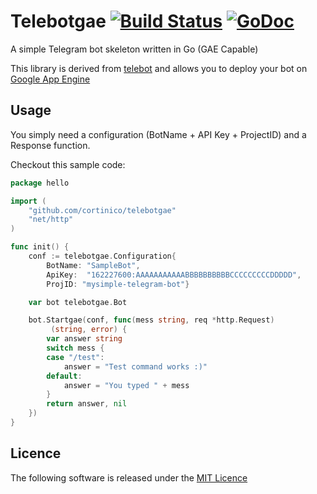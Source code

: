 # Telebotgae [![Build Status](https://travis-ci.org/cortinico/telebotgae.svg?branch=master)](https://travis-ci.org/cortinico/telebotgae) [![GoDoc](https://godoc.org/github.com/cortinico/telebotgae?status.svg)](https://godoc.org/github.com/cortinico/telebotgae)

A simple Telegram bot skeleton written in Go (GAE Capable)

This library is derived from [telebot](https://github.com/cortinico/telebot) and allows you to deploy your
bot on [Google App Engine](https://appengine.google.com)

## Usage

You simply need a configuration (BotName + API Key + ProjectID) and a Response function.

Checkout this sample code:
```go
package hello

import (
	"github.com/cortinico/telebotgae"
	"net/http"
)

func init() {
    conf := telebotgae.Configuration{
        BotName: "SampleBot",
        ApiKey:  "162227600:AAAAAAAAAAABBBBBBBBBBCCCCCCCCCDDDDD",
        ProjID: "mysimple-telegram-bot"}

    var bot telebotgae.Bot

    bot.Startgae(conf, func(mess string, req *http.Request)
         (string, error) {
        var answer string
		switch mess {
		case "/test":
			answer = "Test command works :)"
		default:
			answer = "You typed " + mess
		}
		return answer, nil
    })
}
```

## Licence

The following software is released under the [MIT Licence](https://github.com/cortinico/telebot/blob/master/LICENSE)
